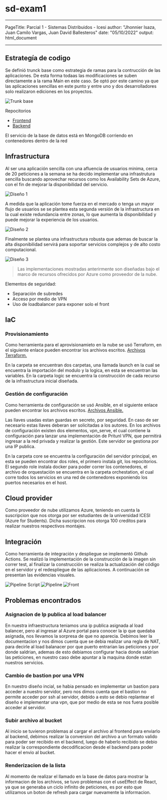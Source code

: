 # sd-exam1
---

PageTitle: Parcial 1 - Sistemas Distribuidos - Icesi
author: "Jhonnier Isaza, Juan Camilo Vargas, Juan David Ballesteros"
date: "05/10/2022"
output: html_document

---

## Estrategía de codigo

Se definió trunck base como estrategia de ramas para la contrucción de las aplicaciones. De esta forma todaas las modificaciones se suben directamente a la rama Main en este caso. Se optó por este camino ya que las aplicaciones sencillas en este punto y entre uno y dos desarrolladores solo realizaron ediciones en los proyectos.

![Trunk base](./src/trunk-based-development.png)

Repocitorios
* [Frontend](https://github.com/JuanDavidBallesteros/100Files_front)
* [Backend](https://github.com/Jhonnier20/100FilesBack)

El servicio de la base de datos está en MongoDB corriendo en contenedores dentro de la red

## Infrastructura

Al ser una aplicación sencilla con una afluencia de usuarios minima, cerca de 20 peticiones a la semana se ha decido implementar una infrastrutura sencilla buscando aprovechar recursos como los Availability Sets de Azure, con el fin de mejorar la disponibilidad del servicio.

![Diseño 1](./src/Infrastructura1.jpg)

A medida que la aplicación tome fuerza en el mercado o tenga un mayor flujo de usuarios se se plantea esta segunda versión de la infrastructura en la cual existe redundancia entre zonas, lo que aumenta la disponibilidad y puede mejorar la experiencia de los usuarios.

![Diseño 2](./src/Infrastructura2.jpg)

Finalmente se plantea una infrastructura robusta que ademas de buscar la alta disponibilidad servirá para soportar servicios complejos y de alto costo computacional.

![Diseño 3](./src/Infrastructura3.jpg)

> Las implementaciones mostradas anterirmente son diseñadas bajo el marco de recursos ofrecidos por Azure como proveedor de la nube.

Elementos de seguridad:
- Separación de subredes
- Acceso por medio de VPN
- Uso de loadbalancer para exponer solo el front

## IaC

### Provisionamiento

Como herramienta para el aprovisionamieto en la nube se usó Terraform, en el siguiente enlace pueden encontrar los archivos escritos. [Archivos Terraform.](./IaC/provisioning/)

En la carpeta se encuentran dos carpetas, una llamada launch en la cual se encuentra la importación del modulo y la logica, en esta se encuentran las variables. En la carpeta logic se encuentra la construcción de cada recurso de la infrastructura inicial diseñada.

### Gestión de configuración

Como herramienta de configuración se usó Ansible, en el siguiente enlace pueden encontrar los archivos escritos. [Archivos Ansible.](./IaC/configuration/)

Las llaves usadas estan guardas en secreto, por seguridad. En caso de ser necesario estas llaves deberan ser solicitadas a los autores. En los archivos de configuración existen dos elementos, vpn_serve, el cual contiene la configuración para lanzar una implementación de Pritunl VPN, que permitirá ingresar a la red privada y realizar la gestión. Este servidor se gestiona por una IP publica.

En la carpeta core se encuentra la configuración del servidor principal, en esta se pueden encontrar dos roles, el primero instala git, los repocitorios. El segundo role instala docker para poder correr los contenedores, el archivo de orquestación se encuentra en la carpeta orchestation, el cual corre todos los servicios en una red de contenedores exponiendo los puertos necesarios en el host.

## Cloud provider

Como proveedor de nube utilizamos Azure, teniendo en cuenta la suscripcion que nos otorga por ser estudiantes de la universidad ICESI (Azure for Students). Dicha suscripcion nos otorga 100 creditos para realizar nuestros respectivos montajes.

## Integración

Como herramienta de integración y despliegue se implementó Github Actions. Se realizó la implementación de la construcción de la imagen sin correr test, al finalizar la construcción se realiza la actualización del código en el servidor y el redespliegue de las aplicaciones. A continuación se presentan las evidencias visuales.

![Pipeline Script](./src/Github%20script.png)
![Pipeline](./src/Github%20pipeline.png)
![Front](./src/front_updated.png)


## Problemas encontrados

### Asignacion de Ip publica al load balancer

En nuestra infraestructura teniamos una ip publica asignada al load balancer, pero al ingresar al Azure portal para conocer la ip que quedaba asignada, nos llevamos la sorpresa de que no aparecia. Debimos leer la documentacion y nos dimos cuenta que se debia realizar una regla de NAT, para decirle al load balanacer por que puerto entrarian las peticiones y por donde saldrian, ademas de esto debiamos configurar hacia donde saldrian las peticiones, en nuestro caso debe apuntar a la maquina donde estan nuestros servicios.

### Cambio de bastion por una VPN

En nuestro diseño incial, se habia pensado en implementar un bastion para acceder a nuestro servidor, pero nos dimos cuenta que el bastion no permite acceder por ssh al servidor, debido a esto se debio replantear el diseño e implementar una vpn, que por medio de esta se nos fuera posible acceder al servidor.

### Subir archivo al bucket

Al inicio se tuvieron problemas al cargar el archivo al frontend para enviarlo al backend, debimos realizar la conversion del archivo a un formato valido para poder ser recibido en el backend, luego de haberlo recibido se debio realizar la correspondiente decodificacion desde el backend para poder hacer el envio al bucket.

### Renderizacion de la lista

Al momento de realizar el llamado en la base de datos para mostrar la informacion de los archivos, se tuvo problemas con el useEffect de React, ya que se generaba un ciclo infinito de peticiones, es por esto que utilizamos un boton de refresh para cargar nuevamente la informacion. 
